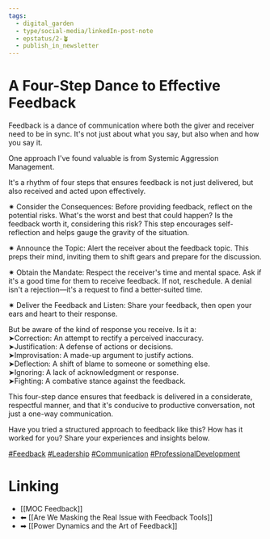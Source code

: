 ```yaml
---
tags:
  - digital_garden
  - type/social-media/linkedIn-post-note
  - epstatus/2-🪴
  - publish_in_newsletter
---
```

# A Four-Step Dance to Effective Feedback
Feedback is a dance of communication where both the giver and receiver need to be in sync. It's not just about what you say, but also when and how you say it.  
  
One approach I've found valuable is from Systemic Aggression Management.  
  
It's a rhythm of four steps that ensures feedback is not just delivered, but also received and acted upon effectively.  
  
✷ Consider the Consequences: Before providing feedback, reflect on the potential risks. What's the worst and best that could happen? Is the feedback worth it, considering this risk? This step encourages self-reflection and helps gauge the gravity of the situation.  
  
✷ Announce the Topic: Alert the receiver about the feedback topic. This preps their mind, inviting them to shift gears and prepare for the discussion.  
  
✷ Obtain the Mandate: Respect the receiver's time and mental space. Ask if it's a good time for them to receive feedback. If not, reschedule. A denial isn't a rejection—it's a request to find a better-suited time.  
  
✷ Deliver the Feedback and Listen: Share your feedback, then open your ears and heart to their response.  
  
But be aware of the kind of response you receive. Is it a:  
➤Correction: An attempt to rectify a perceived inaccuracy.  
➤Justification: A defense of actions or decisions.  
➤Improvisation: A made-up argument to justify actions.  
➤Deflection: A shift of blame to someone or something else.  
➤Ignoring: A lack of acknowledgment or response.  
➤Fighting: A combative stance against the feedback.  
  
This four-step dance ensures that feedback is delivered in a considerate, respectful manner, and that it's conducive to productive conversation, not just a one-way communication.  
  
Have you tried a structured approach to feedback like this? How has it worked for you? Share your experiences and insights below.  
  
[#Feedback](https://www.linkedin.com/feed/hashtag/?keywords=feedback&highlightedUpdateUrns=urn%3Ali%3Aactivity%3A7134947739376738305) [#Leadership](https://www.linkedin.com/feed/hashtag/?keywords=leadership&highlightedUpdateUrns=urn%3Ali%3Aactivity%3A7134947739376738305) [#Communication](https://www.linkedin.com/feed/hashtag/?keywords=communication&highlightedUpdateUrns=urn%3Ali%3Aactivity%3A7134947739376738305) [#ProfessionalDevelopment](https://www.linkedin.com/feed/hashtag/?keywords=professionaldevelopment&highlightedUpdateUrns=urn%3Ali%3Aactivity%3A7134947739376738305)
# Linking
+ [[MOC Feedback]]
+ ⬅ [[Are We Masking the Real Issue with Feedback Tools]]
+ ➡ [[Power Dynamics and the Art of Feedback]]


